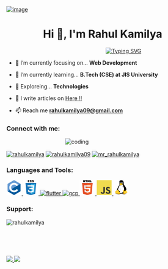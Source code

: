 [![image](https://www.linkpicture.com/q/1664975630659.jpeg)](https://www.linkpicture.com/view.php?img=LPic6400a85deaeb92005233946)

<h1 align="center">Hi 👋, I'm Rahul Kamilya</h1>
&nbsp;&nbsp;&nbsp;&nbsp;&nbsp;&nbsp;&nbsp;&nbsp;&nbsp;&nbsp;&nbsp;&nbsp;&nbsp;&nbsp;&nbsp;&nbsp;&nbsp;&nbsp;&nbsp;&nbsp;&nbsp;&nbsp;&nbsp;&nbsp;&nbsp;&nbsp;&nbsp;&nbsp;&nbsp;&nbsp;&nbsp;&nbsp;&nbsp;&nbsp;&nbsp;&nbsp;&nbsp;&nbsp;&nbsp;&nbsp;&nbsp;&nbsp;&nbsp;&nbsp;&nbsp;&nbsp;&nbsp;&nbsp;&nbsp;&nbsp;&nbsp;&nbsp;&nbsp;&nbsp;&nbsp;&nbsp;&nbsp;&nbsp;&nbsp;&nbsp;&nbsp;&nbsp;&nbsp;&nbsp;&nbsp;&nbsp;<a href="https://git.io/typing-svg"><img src="https://readme-typing-svg.demolab.com?font=Fira+Code&pause=1000&color=14FF00&center=true&vCenter=true&width=435&lines=I'm+a+Student;JIS+University+26%22;Web+Developer+%7C%7C+Cyber+Security+" alt="Typing SVG" /></a>


- 🔭 I’m currently focusing on... **Web Development**

- 🌱 I’m currently learning... **B.Tech (CSE) at JIS University**

- 🧭 Exploreing... **Technologies**

- 📝 I write articles on [Here !!](https://dscjisu.in/blog)

- 📫 Reach me **rahulkamilya09@gmail.com**

<h3 align="left">Connect with me:</h3>
<img align="right" alt="coding" width="350" src="https://miro.medium.com/max/1360/1*IRGHmiGsa16stedQvIaZfw.gif">
<br>
<p align="left">
<a href="https://linkedin.com/in/rahulkamilya" target="blank"><img align="center" src="https://raw.githubusercontent.com/rahuldkjain/github-profile-readme-generator/master/src/images/icons/Social/linked-in-alt.svg" alt="rahulkamilya" height="30" width="40" /></a>
<a href="https://fb.com/rahulkamilya09" target="blank"><img align="center" src="https://raw.githubusercontent.com/rahuldkjain/github-profile-readme-generator/master/src/images/icons/Social/facebook.svg" alt="rahulkamilya09" height="30" width="40" /></a>
<a href="https://instagram.com/mr_rahulkamilya" target="blank"><img align="center" src="https://raw.githubusercontent.com/rahuldkjain/github-profile-readme-generator/master/src/images/icons/Social/instagram.svg" alt="mr_rahulkamilya" height="30" width="40" /></a>
</p>

<h3 align="left">Languages and Tools:</h3>
<p align="left"> <a href="https://www.cprogramming.com/" target="_blank" rel="noreferrer"> <img src="https://raw.githubusercontent.com/devicons/devicon/master/icons/c/c-original.svg" alt="c" width="40" height="40"/> </a> <a href="https://www.w3schools.com/css/" target="_blank" rel="noreferrer"> <img src="https://raw.githubusercontent.com/devicons/devicon/master/icons/css3/css3-original-wordmark.svg" alt="css3" width="40" height="40"/> </a> <a href="https://flutter.dev" target="_blank" rel="noreferrer"> <img src="https://www.vectorlogo.zone/logos/flutterio/flutterio-icon.svg" alt="flutter" width="40" height="40"/> </a> <a href="https://cloud.google.com" target="_blank" rel="noreferrer"> <img src="https://www.vectorlogo.zone/logos/google_cloud/google_cloud-icon.svg" alt="gcp" width="40" height="40"/> </a> <a href="https://www.w3.org/html/" target="_blank" rel="noreferrer"> <img src="https://raw.githubusercontent.com/devicons/devicon/master/icons/html5/html5-original-wordmark.svg" alt="html5" width="40" height="40"/> </a> <a href="https://developer.mozilla.org/en-US/docs/Web/JavaScript" target="_blank" rel="noreferrer"> <img src="https://raw.githubusercontent.com/devicons/devicon/master/icons/javascript/javascript-original.svg" alt="javascript" width="40" height="40"/> </a> <a href="https://www.linux.org/" target="_blank" rel="noreferrer"> <img src="https://raw.githubusercontent.com/devicons/devicon/master/icons/linux/linux-original.svg" alt="linux" width="40" height="40"/> </a> </p>

<h3 align="left">Support:</h3>
<p><a href="https://www.buymeacoffee.com/rahulkamilya"> <img align="left" src="https://cdn.buymeacoffee.com/buttons/v2/default-yellow.png" height="50" width="210" alt="rahulkamilya" /></a></p><br><br>

<br><br>

<a href="https://github.com/rahulkamilya/github-readme-stats">
  <img width= 49%  style="max-width: 100%" src="https://github-readme-stats.vercel.app/api?username=rahulkamilya&theme=dark&hide_border=true&show_icons=true&count_private=true" />
</a>
<a href="https://github.com/rahulkamilya/convoychat">
  <img width= 49% style="max-width: 100%" src="https://github-readme-streak-stats.herokuapp.com/?user=rahulkamilya&amp;theme=dark&amp;hide_border=true" />
</a>
